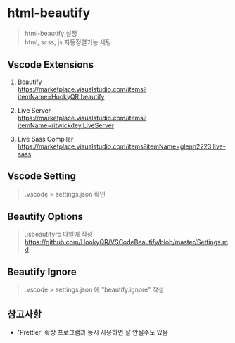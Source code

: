 # html-beautify

> html-beautify 설정   
> html, scss, js 자동정렬기능 세팅

## Vscode Extensions

1. Beautify   
https://marketplace.visualstudio.com/items?itemName=HookyQR.beautify

2. Live Server   
https://marketplace.visualstudio.com/items?itemName=ritwickdey.LiveServer

3. Live Sass Compiler   
https://marketplace.visualstudio.com/items?itemName=glenn2223.live-sass

## Vscode Setting
> .vscode > settings.json 확인
## Beautify Options
> .jsbeautifyrc 파일에 작성   
> https://github.com/HookyQR/VSCodeBeautify/blob/master/Settings.md

## Beautify Ignore
> .vscode > settings.json 에 "beautify.ignore" 작성

## 참고사항
- 'Prettier' 확장 프로그램과 동시 사용하면 잘 안될수도 있음